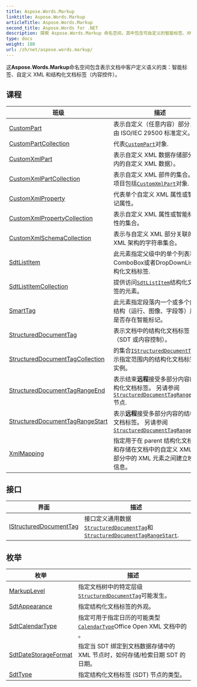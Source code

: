 ```yaml
---
title: Aspose.Words.Markup
linktitle: Aspose.Words.Markup
articleTitle: Aspose.Words.Markup
second_title: Aspose.Words for .NET
description: 探索 Aspose.Words.Markup 命名空间，其中包含可自定义的智能标签、XML 和内容控件类，以增强您的文档管理。
type: docs
weight: 180
url: /zh/net/aspose.words.markup/
---
```

这**Aspose.Words.Markup**命名空间包含表示文档中客户定义语义的类：智能标签、自定义 XML 和结构化文档标签（内容控件）。

## 课程

| 班级 | 描述 |
| --- | --- |
| [CustomPart](./custompart/) | 表示自定义（任意内容）部分，未由 ISO/IEC 29500 标准定义。 |
| [CustomPartCollection](./custompartcollection/) | 代表[`CustomPart`](../aspose.words.markup/custompart/)对象. |
| [CustomXmlPart](./customxmlpart/) | 表示自定义 XML 数据存储部分（包内的自定义 XML 数据）。 |
| [CustomXmlPartCollection](./customxmlpartcollection/) | 表示自定义 XML 部件的集合。这些项目包括[`CustomXmlPart`](../aspose.words.markup/customxmlpart/)对象. |
| [CustomXmlProperty](./customxmlproperty/) | 代表单个自定义 XML 属性或智能标记属性。 |
| [CustomXmlPropertyCollection](./customxmlpropertycollection/) | 表示自定义 XML 属性或智能标记属性的集合。 |
| [CustomXmlSchemaCollection](./customxmlschemacollection/) | 表示与自定义 XML 部分关联的 XML 架构的字符串集合。 |
| [SdtListItem](./sdtlistitem/) | 此元素指定父级中的单个列表项ComboBox或者DropDownList结构化文档标签. |
| [SdtListItemCollection](./sdtlistitemcollection/) | 提供访问[`SdtListItem`](../aspose.words.markup/sdtlistitem/)结构化文档标签的元素。 |
| [SmartTag](./smarttag/) | 此元素指定段落内一个或多个内联结构（运行、图像、字段等）周围是否存在智能标记。 |
| [StructuredDocumentTag](./structureddocumenttag/) | 表示文档中的结构化文档标签（SDT 或内容控制）。 |
| [StructuredDocumentTagCollection](./structureddocumenttagcollection/) | 的集合[`IStructuredDocumentTag`](../aspose.words.markup/istructureddocumenttag/)表示指定范围内的结构化文档标签的实例。 |
| [StructuredDocumentTagRangeEnd](./structureddocumenttagrangeend/) | 表示结束**远程**接受多部分内容的结构化文档标签。 另请参阅[`StructuredDocumentTagRangeStart`](../aspose.words.markup/structureddocumenttagrangestart/)节点. |
| [StructuredDocumentTagRangeStart](./structureddocumenttagrangestart/) | 表示**远程**接受多部分内容的结构化文档标签。 另请参阅[`StructuredDocumentTagRangeEnd`](../aspose.words.markup/structureddocumenttagrangeend/). |
| [XmlMapping](./xmlmapping/) | 指定用于在 parent 结构化文档标记和存储在文档中的自定义 XML 数据部分中的 XML 元素之间建立映射的信息。 |
## 接口

| 界面 | 描述 |
| --- | --- |
| [IStructuredDocumentTag](./istructureddocumenttag/) | 接口定义通用数据[`StructuredDocumentTag`](../aspose.words.markup/structureddocumenttag/)和[`StructuredDocumentTagRangeStart`](../aspose.words.markup/structureddocumenttagrangestart/). |
## 枚举

| 枚举 | 描述 |
| --- | --- |
| [MarkupLevel](./markuplevel/) | 指定文档树中的特定层级[`StructuredDocumentTag`](../aspose.words.markup/structureddocumenttag/)可能发生。 |
| [SdtAppearance](./sdtappearance/) | 指定结构化文档标签的外观。 |
| [SdtCalendarType](./sdtcalendartype/) | 指定可用于指定日历的可能类型[`CalendarType`](../aspose.words.markup/structureddocumenttag/calendartype/)Office Open XML 文档中的 。 |
| [SdtDateStorageFormat](./sdtdatestorageformat/) | 指定当 SDT 绑定到文档数据存储中的 XML 节点时，如何存储/检索日期 SDT 的日期。 |
| [SdtType](./sdttype/) | 指定结构化文档标签 (SDT) 节点的类型。 |
